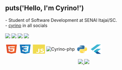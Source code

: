 <h2 style= "blue">puts('Hello, I'm Cyrino!')</h2>
<div>
- Student of Software Development at SENAI Itajaí/SC.
</br>
- <a href="https://linktr.ee/cyrino">cyrino</a> in all socials 
</div>
</br>
<div> 
  <a href="https://instagram.com/cyrinoo_" target="_blank"><img src="https://img.shields.io/badge/-Instagram-%23E4405F?style=for-the-badge&logo=instagram&logoColor=white" target="_blank"></a>
  <a href = "mailto:wocyrino@gmail.com"><img src="https://img.shields.io/badge/-Gmail-%23333?style=for-the-badge&logo=gmail&logoColor=white" target="_blank"></a>
  <a href="https://www.linkedin.com/in/pedrocyrinocani/" target="_blank"><img src="https://img.shields.io/badge/-LinkedIn-%230077B5?style=for-the-badge&logo=linkedin&logoColor=white" target="_blank"></a> 

  <a title='Telefone: +55 (47)99643-0880' target="blank" href="https://wa.me/5547996430880"> 
         <img src="https://img.shields.io/badge/WhatsApp-25D366?style=for-the-badge&logo=whatsapp&logoColor=white" style="max-width: 100%;"> 
   </a>   
</div>
<div style="display: inline_block">
  <br>
  <img align="center" alt="Cyrino-HTML" height="30" width="40" src="https://raw.githubusercontent.com/devicons/devicon/master/icons/html5/html5-original.svg">
  <img align="center" alt="Cyrino-CSS" height="30" width="40" src="https://raw.githubusercontent.com/devicons/devicon/master/icons/css3/css3-original.svg">
  <img align="center" alt="Cyrino-Js" height="30" width="40" src="https://raw.githubusercontent.com/devicons/devicon/master/icons/javascript/javascript-plain.svg">
  <img align="center" alt="Cyrino-php" height="30" width="40" src="https://cdn.jsdelivr.net/gh/devicons/devicon/icons/php/php-original.svg">
  <img align="center" alt="Cyrino-Python" height="30" width="40" src="https://raw.githubusercontent.com/devicons/devicon/master/icons/python/python-original.svg">
  <img align="center" alt="Cyrino-React" height="30" width="40" src="https://raw.githubusercontent.com/devicons/devicon/master/icons/flutter/flutter-original.svg">
</div>
<br>
<div align="center">
  <a href="https://github.com/Cyrinoo">
  <img height="180em" src="https://github-readme-stats.vercel.app/api?username=Cyrinoo&show_icons=true&theme=midnight-purple"/>
  <img height="180em" src="https://github-readme-stats.vercel.app/api/top-langs/?username=Cyrinoo&layout=compact&langs_count=7&theme=dark"/>
</div>
